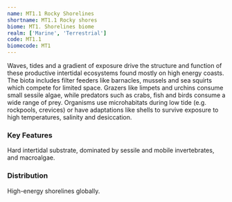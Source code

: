 ```yaml
---
name: MT1.1 Rocky Shorelines
shortname: MT1.1 Rocky shores
biome: MT1. Shorelines biome
realm: ['Marine', 'Terrestrial']
code: MT1.1
biomecode: MT1
---
```


Waves, tides and a gradient of exposure drive the structure and function of these productive intertidal ecosystems found mostly on high energy coasts. The biota includes filter feeders like barnacles, mussels and sea squirts which compete for limited space. Grazers like limpets and urchins consume small sessile algae, while predators such as crabs, fish and birds consume a wide range of prey. Organisms use microhabitats during low tide (e.g. rockpools, crevices) or have adaptations like shells to survive exposure to high temperatures, salinity and desiccation.

### Key Features

Hard intertidal substrate, dominated by sessile and mobile invertebrates, and macroalgae.

### Distribution

High-energy shorelines globally.
